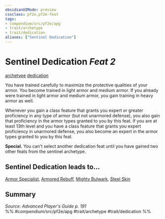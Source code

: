 ```yaml
---
obsidianUIMode: preview
cssclass: pf2e,pf2e-feat
tags:
- compendium/src/pf2e/apg
- trait/archetype
- trait/dedication
aliases: ["Sentinel Dedication"]
---
```

# Sentinel Dedication  *Feat 2*  
[archetype](/rules/traits/archetype.md)  [dedication](/rules/traits/dedication.md)  


You have trained carefully to maximize the protective qualities of your armor. You become trained in light armor and medium armor. If you already were trained in light armor and medium armor, you gain training in heavy armor as well.

Whenever you gain a class feature that grants you expert or greater proficiency in any type of armor (but not unarmored defense), you also gain that proficiency in the armor types granted to you by this feat. If you are at least 13th level and you have a class feature that grants you expert proficiency in unarmored defense, you also become an expert in the armor types granted to you by this feat.

**Special.** You can't select another dedication feat until you have gained two other feats from the sentinel archetype.

## Sentinel Dedication leads to...

[Armor Specialist](/compendium/feats/armor-specialist-apg.md), [Armored Rebuff](/compendium/feats/armored-rebuff-apg.md), [Mighty Bulwark](/compendium/feats/mighty-bulwark-apg.md), [Steel Skin](/compendium/feats/steel-skin-apg.md)

## Summary

*Source: Advanced Player's Guide p. 191*  
%% #compendium/src/pf2e/apg #trait/archetype #trait/dedication %%